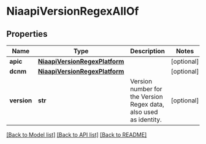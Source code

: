 # NiaapiVersionRegexAllOf

## Properties
Name | Type | Description | Notes
------------ | ------------- | ------------- | -------------
**apic** | [**NiaapiVersionRegexPlatform**](NiaapiVersionRegexPlatform.md) |  | [optional] 
**dcnm** | [**NiaapiVersionRegexPlatform**](NiaapiVersionRegexPlatform.md) |  | [optional] 
**version** | **str** | Version number for the Version Regex data, also used as identity.    | [optional] 

[[Back to Model list]](../README.md#documentation-for-models) [[Back to API list]](../README.md#documentation-for-api-endpoints) [[Back to README]](../README.md)


